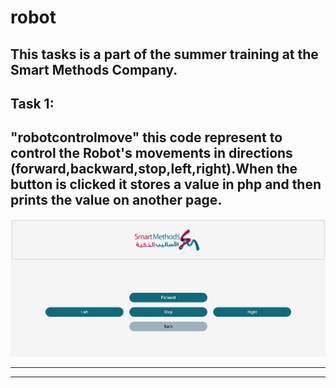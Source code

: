 # robot
**This tasks is a part of the summer training at the Smart Methods Company.**
--------------------------------------
**Task 1:**
--------------------------------------
"robotcontrolmove" this code represent to control the Robot's movements in directions (forward,backward,stop,left,right).When the button is clicked it stores a value in php and then prints the value on another page.
--------------------------------------
![](interfacepage.png)






--------------------------------------
--------------------------------------
